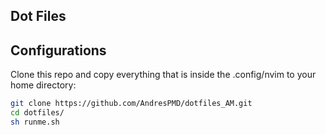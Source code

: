 ## Dot Files


## Configurations
Clone this repo and copy everything that is inside the .config/nvim to your home directory:
```bash
git clone https://github.com/AndresPMD/dotfiles_AM.git
cd dotfiles/
sh runme.sh
```
